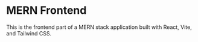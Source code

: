 # MERN Frontend

This is the frontend part of a MERN stack application built with React, Vite, and Tailwind CSS.

